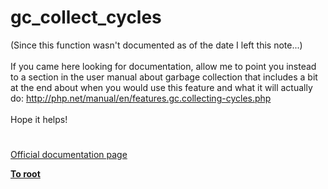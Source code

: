 # gc_collect_cycles




<div class="phpcode"><span class="html">
(Since this function wasn&apos;t documented as of the date I left this note...)<br><br>If you came here looking for documentation, allow me to point you instead to a section in the user manual about garbage collection that includes a bit at the end about when you would use this feature and what it will actually do: <a href="http://php.net/manual/en/features.gc.collecting-cycles.php" rel="nofollow" target="_blank">http://php.net/manual/en/features.gc.collecting-cycles.php</a><br><br>Hope it helps!</span>
</div>
  

#

[Official documentation page](https://www.php.net/manual/en/function.gc-collect-cycles.php)

**[To root](/README.md)**
